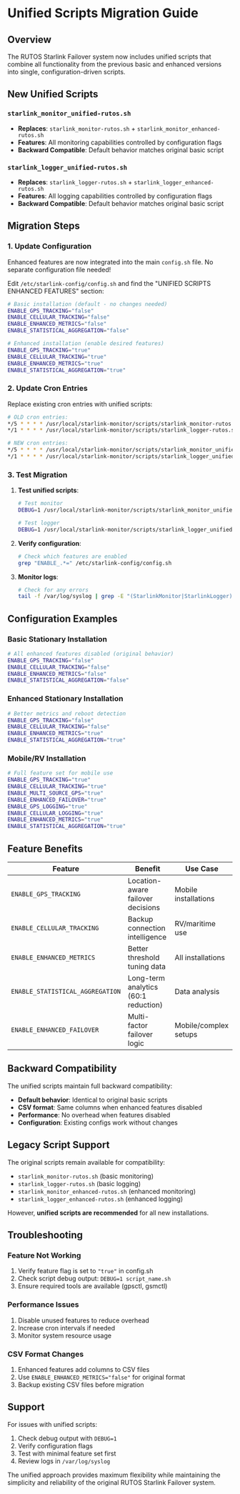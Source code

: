 # Unified Scripts Migration Guide

## Overview

The RUTOS Starlink Failover system now includes unified scripts that combine all functionality from the
previous basic and enhanced versions into single, configuration-driven scripts.

## New Unified Scripts

### `starlink_monitor_unified-rutos.sh`

- **Replaces**: `starlink_monitor-rutos.sh` + `starlink_monitor_enhanced-rutos.sh`
- **Features**: All monitoring capabilities controlled by configuration flags
- **Backward Compatible**: Default behavior matches original basic script

### `starlink_logger_unified-rutos.sh`

- **Replaces**: `starlink_logger-rutos.sh` + `starlink_logger_enhanced-rutos.sh`
- **Features**: All logging capabilities controlled by configuration flags
- **Backward Compatible**: Default behavior matches original basic script

## Migration Steps

### 1. Update Configuration

Enhanced features are now integrated into the main `config.sh` file. No separate configuration file needed!

Edit `/etc/starlink-config/config.sh` and find the "UNIFIED SCRIPTS ENHANCED FEATURES" section:

```bash
# Basic installation (default - no changes needed)
ENABLE_GPS_TRACKING="false"
ENABLE_CELLULAR_TRACKING="false"
ENABLE_ENHANCED_METRICS="false"
ENABLE_STATISTICAL_AGGREGATION="false"

# Enhanced installation (enable desired features)
ENABLE_GPS_TRACKING="true"
ENABLE_CELLULAR_TRACKING="true"
ENABLE_ENHANCED_METRICS="true"
ENABLE_STATISTICAL_AGGREGATION="true"
```

### 2. Update Cron Entries

Replace existing cron entries with unified scripts:

```bash
# OLD cron entries:
*/5 * * * * /usr/local/starlink-monitor/scripts/starlink_monitor-rutos.sh
*/1 * * * * /usr/local/starlink-monitor/scripts/starlink_logger-rutos.sh

# NEW cron entries:
*/5 * * * * /usr/local/starlink-monitor/scripts/starlink_monitor_unified-rutos.sh
*/1 * * * * /usr/local/starlink-monitor/scripts/starlink_logger_unified-rutos.sh
```

### 3. Test Migration

1. **Test unified scripts**:

   ```bash
   # Test monitor
   DEBUG=1 /usr/local/starlink-monitor/scripts/starlink_monitor_unified-rutos.sh

   # Test logger
   DEBUG=1 /usr/local/starlink-monitor/scripts/starlink_logger_unified-rutos.sh
   ```

2. **Verify configuration**:

   ```bash
   # Check which features are enabled
   grep "ENABLE_.*=" /etc/starlink-config/config.sh
   ```

3. **Monitor logs**:

   ```bash
   # Check for any errors
   tail -f /var/log/syslog | grep -E "(StarlinkMonitor|StarlinkLogger)"
   ```

## Configuration Examples

### Basic Stationary Installation

```bash
# All enhanced features disabled (original behavior)
ENABLE_GPS_TRACKING="false"
ENABLE_CELLULAR_TRACKING="false"
ENABLE_ENHANCED_METRICS="false"
ENABLE_STATISTICAL_AGGREGATION="false"
```

### Enhanced Stationary Installation

```bash
# Better metrics and reboot detection
ENABLE_GPS_TRACKING="false"
ENABLE_CELLULAR_TRACKING="false"
ENABLE_ENHANCED_METRICS="true"
ENABLE_STATISTICAL_AGGREGATION="true"
```

### Mobile/RV Installation

```bash
# Full feature set for mobile use
ENABLE_GPS_TRACKING="true"
ENABLE_CELLULAR_TRACKING="true"
ENABLE_MULTI_SOURCE_GPS="true"
ENABLE_ENHANCED_FAILOVER="true"
ENABLE_GPS_LOGGING="true"
ENABLE_CELLULAR_LOGGING="true"
ENABLE_ENHANCED_METRICS="true"
ENABLE_STATISTICAL_AGGREGATION="true"
```

## Feature Benefits

| Feature                          | Benefit                              | Use Case              |
| -------------------------------- | ------------------------------------ | --------------------- |
| `ENABLE_GPS_TRACKING`            | Location-aware failover decisions    | Mobile installations  |
| `ENABLE_CELLULAR_TRACKING`       | Backup connection intelligence       | RV/maritime use       |
| `ENABLE_ENHANCED_METRICS`        | Better threshold tuning data         | All installations     |
| `ENABLE_STATISTICAL_AGGREGATION` | Long-term analytics (60:1 reduction) | Data analysis         |
| `ENABLE_ENHANCED_FAILOVER`       | Multi-factor failover logic          | Mobile/complex setups |

## Backward Compatibility

The unified scripts maintain full backward compatibility:

- **Default behavior**: Identical to original basic scripts
- **CSV format**: Same columns when enhanced features disabled
- **Performance**: No overhead when features disabled
- **Configuration**: Existing configs work without changes

## Legacy Script Support

The original scripts remain available for compatibility:

- `starlink_monitor-rutos.sh` (basic monitoring)
- `starlink_logger-rutos.sh` (basic logging)
- `starlink_monitor_enhanced-rutos.sh` (enhanced monitoring)
- `starlink_logger_enhanced-rutos.sh` (enhanced logging)

However, **unified scripts are recommended** for all new installations.

## Troubleshooting

### Feature Not Working

1. Verify feature flag is set to `"true"` in config.sh
2. Check script debug output: `DEBUG=1 script_name.sh`
3. Ensure required tools are available (gpsctl, gsmctl)

### Performance Issues

1. Disable unused features to reduce overhead
2. Increase cron intervals if needed
3. Monitor system resource usage

### CSV Format Changes

1. Enhanced features add columns to CSV files
2. Use `ENABLE_ENHANCED_METRICS="false"` for original format
3. Backup existing CSV files before migration

## Support

For issues with unified scripts:

1. Check debug output with `DEBUG=1`
2. Verify configuration flags
3. Test with minimal feature set first
4. Review logs in `/var/log/syslog`

The unified approach provides maximum flexibility while maintaining the simplicity and reliability of the
original RUTOS Starlink Failover system.
